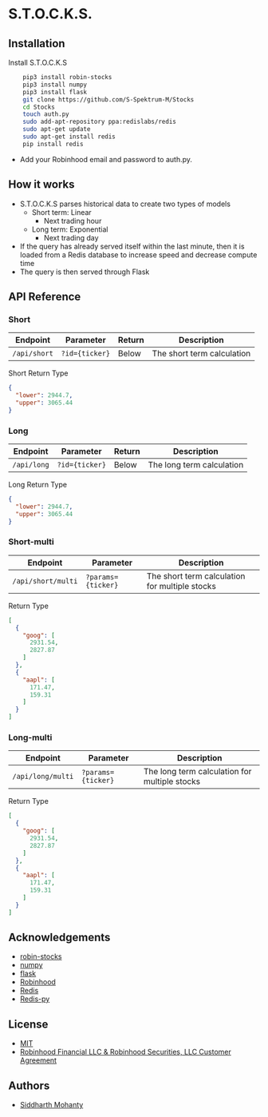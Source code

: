# S.T.O.C.K.S.

## Installation

Install S.T.O.C.K.S

```bash
    pip3 install robin-stocks
    pip3 install numpy
    pip3 install flask
    git clone https://github.com/S-Spektrum-M/Stocks
    cd Stocks
    touch auth.py
    sudo add-apt-repository ppa:redislabs/redis
    sudo apt-get update
    sudo apt-get install redis
    pip install redis
```

- Add your Robinhood email and password to auth.py.

## How it works

- S.T.O.C.K.S parses historical data to create two types of models
  - Short term: Linear
    - Next trading hour
  - Long term: Exponential
    - Next trading day
- If the query has already served itself within the last minute, then it is loaded from a Redis database to increase
  speed and decrease compute time
- The query is then served through Flask

## API Reference

### Short

| Endpoint     | Parameter      | Return | Description                |
| ------------ | -------------- | ------ | -------------------------- |
| `/api/short` | `?id={ticker}` | Below  | The short term calculation |

Short Return Type

```json
{
  "lower": 2944.7,
  "upper": 3065.44
}
```

### Long

| Endpoint    | Parameter      | Return | Description               |
| ----------- | -------------- | ------ | ------------------------- |
| `/api/long` | `?id={ticker}` | Below  | The long term calculation |

Long Return Type

```json
{
  "lower": 2944.7,
  "upper": 3065.44
}
```

### Short-multi

| Endpoint           | Parameter          | Description                                    |
| ------------------ | ------------------ | ---------------------------------------------- |
| `/api/short/multi` | `?params={ticker}` | The short term calculation for multiple stocks |

Return Type

```json
[
  {
    "goog": [
      2931.54,
      2827.87
    ]
  },
  {
    "aapl": [
      171.47,
      159.31
    ]
  }
]
```

### Long-multi

| Endpoint          | Parameter          | Description                                   |
| ----------------- | ------------------ | --------------------------------------------- |
| `/api/long/multi` | `?params={ticker}` | The long term calculation for multiple stocks |

Return Type

```json
[
  {
    "goog": [
      2931.54,
      2827.87
    ]
  },
  {
    "aapl": [
      171.47,
      159.31
    ]
  }
]
```

## Acknowledgements

- [robin-stocks](https://github.com/jmfernandes/robin_stocks)
- [numpy](https://github.com/jmfernandes/robin_stocks)
- [flask](https://github.com/jmfernandes/robin_stocks)
- [Robinhood](https://robinhood.com/)
- [Redis](https://redis.io/)
- [Redis-py](https://github.com/redis/redis-py)

## License

- [MIT](https://choosealicense.com/licenses/mit/)
- [Robinhood Financial LLC & Robinhood Securities, LLC Customer Agreement](https://cdn.robinhood.com/assets/robinhood/legal/Robinhood%20Customer%20Agreement.pdf)

## Authors

- [Siddharth Mohanty](https://s-spektrum-m.github.io/Resume/)
